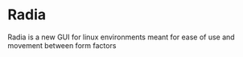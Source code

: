 # Radia
Radia is a new GUI for linux environments meant for ease of use and movement between form factors
